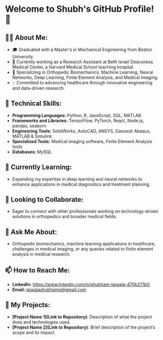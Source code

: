 # Welcome to Shubh's GitHub Profile! 👋

## 🧑‍💻 About Me:
- 🎓 Graduated with a Master's in Mechanical Engineering from Boston University.
- 🔬 Currently working as a Research Assistant at Beth Israel Deaconess Medical Center, a Harvard Medical School teaching hospital.
- 🌟 Specializing in Orthopedic Biomechanics, Machine Learning, Neural Networks, Deep Learning, Finite Element Analysis, and Medical Imaging.
- 💡 Committed to advancing healthcare through innovative engineering and data-driven research.

## 🔧 Technical Skills:
- **Programming Languages:** Python, R, JavaScript, SQL, MATLAB
- **Frameworks and Libraries:** TensorFlow, PyTorch, React, Node.js, pandas, seaborn
- **Engineering Tools:** SolidWorks, AutoCAD, ANSYS, Dassault Abaqus, MATLAB & Simulink
- **Specialized Tools:** Medical imaging software, Finite Element Analysis tools
- **Databases:** MySQL

## 🌱 Currently Learning:
- Expanding my expertise in deep learning and neural networks to enhance applications in medical diagnostics and treatment planning.

## 👯 Looking to Collaborate:
- Eager to connect with other professionals working on technology-driven solutions in orthopedics and broader medical fields.

## 💬 Ask Me About:
- Orthopedic biomechanics, machine learning applications in healthcare, challenges in medical imaging, or any queries related to finite element analysis in medical research.

## 📫 How to Reach Me:
- **LinkedIn:** https://www.linkedin.com/in/shubham-laiwala-470b271b1/
- **Email:** laiwalashubhamp@gmail.com

## 📘 My Projects:
- **[Project Name 1](Link to Repository)**: Description of what the project does and technologies used.
- **[Project Name 2](Link to Repository)**: Brief description of the project’s scope and its impact.


